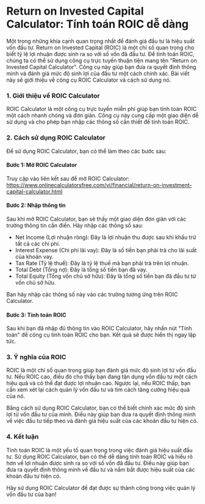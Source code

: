 Return on Invested Capital Calculator: Tính toán ROIC dễ dàng
=============================================================

Một trong những khía cạnh quan trọng nhất để đánh giá đầu tư là hiệu suất vốn đầu tư. Return on Invested Capital (ROIC) là một chỉ số quan trọng cho biết tỷ lệ lợi nhuận được sinh ra so với số vốn đã đầu tư. Để tính toán ROIC, chúng ta có thể sử dụng công cụ trực tuyến thuận tiện mang tên "Return on Invested Capital Calculator". Công cụ này giúp bạn đưa ra quyết định thông minh và đánh giá mức độ sinh lợi của đầu tư một cách chính xác. Bài viết này sẽ giới thiệu về công cụ ROIC Calculator và cách sử dụng nó.

### 1. Giới thiệu về ROIC Calculator

ROIC Calculator là một công cụ trực tuyến miễn phí giúp bạn tính toán ROIC một cách nhanh chóng và đơn giản. Công cụ này cung cấp một giao diện dễ sử dụng và cho phép bạn nhập các thông số cần thiết để tính toán ROIC.

### 2. Cách sử dụng ROIC Calculator

Để sử dụng ROIC Calculator, bạn có thể làm theo các bước sau:

#### Bước 1: Mở ROIC Calculator

Truy cập vào liên kết sau để mở ROIC Calculator: <https://www.onlinecalculatorsfree.com/vi/financial/return-on-investment-capital-calculator.html>

#### Bước 2: Nhập thông tin

Sau khi mở ROIC Calculator, bạn sẽ thấy một giao diện đơn giản với các trường thông tin cần điền. Hãy nhập các thông số sau:

- Net Income (Lợi nhuận ròng): Đây là lợi nhuận thu được sau khi khấu trừ tất cả các chi phí.
- Interest Expense (Chi phí lãi vay): Đây là số tiền bạn phải trả cho lãi suất của khoản vay.
- Tax Rate (Tỷ lệ thuế): Đây là tỷ lệ thuế mà bạn phải trả trên lợi nhuận.
- Total Debt (Tổng nợ): Đây là tổng số tiền bạn đã vay.
- Total Equity (Tổng vốn chủ sở hữu): Đây là tổng số tiền bạn đã đầu tư từ vốn chủ sở hữu.

Bạn hãy nhập các thông số này vào các trường tương ứng trên ROIC Calculator.

#### Bước 3: Tính toán ROIC

Sau khi bạn đã nhập đủ thông tin vào ROIC Calculator, hãy nhấn nút "Tính toán" để công cụ tính toán ROIC cho bạn. Kết quả sẽ được hiển thị ngay lập tức.

### 3. Ý nghĩa của ROIC

ROIC là một chỉ số quan trọng giúp bạn đánh giá mức độ sinh lợi từ vốn đầu tư. Nếu ROIC cao, điều đó cho thấy bạn đang tận dụng vốn đầu tư một cách hiệu quả và có thể đạt được lợi nhuận cao. Ngược lại, nếu ROIC thấp, bạn cần xem xét lại cách quản lý vốn đầu tư và tìm cách tăng cường hiệu quả của nó.

Bằng cách sử dụng ROIC Calculator, bạn có thể biết chính xác mức độ sinh lợi từ vốn đầu tư của mình. Điều này giúp bạn đưa ra quyết định thông minh về việc đầu tư tiếp theo và đánh giá hiệu suất của các khoản đầu tư hiện có.

### 4. Kết luận

Tính toán ROIC là một yếu tố quan trọng trong việc đánh giá hiệu suất đầu tư. Sử dụng ROIC Calculator, bạn có thể dễ dàng tính toán ROIC và hiểu rõ hơn về lợi nhuận được sinh ra so với số vốn đã đầu tư. Điều này giúp bạn đưa ra quyết định thông minh về đầu tư và nắm bắt được hiệu suất của các khoản đầu tư hiện có.

Hãy sử dụng ROIC Calculator để đạt được sự thành công trong việc quản lý vốn đầu tư của bạn!